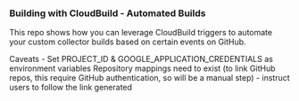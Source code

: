 ### Building with CloudBuild - Automated Builds

This repo shows how you can leverage CloudBuild triggers to automate your custom collector builds based on certain events on GitHub.


Caveats - Set PROJECT_ID & GOOGLE_APPLICATION_CREDENTIALS as environment variables
Repository mappings need to exist (to link GitHub repos, this require GitHub authentication, so will be a manual step) - instruct users to follow the link generated